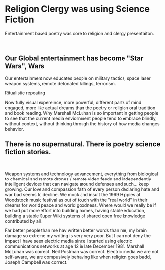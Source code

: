 # Religion Clergy was using Science Fiction

Entertainment based poetry was core to religion and clergy presentaiton.

&nbsp;

## Our Global entertainment has become "Star Wars", Wars

Our entertainment now educates people on military tactics, space laser weapon systems, remote detonated killings, terrorism.

Ritualistic repeating

Now fully visual expereince, more powerful, different parts of mind engaged, more like actual dreams than the poetry or religion oral tradition and book reading. Why Marshall McLuhan is so important in getting people to see that the current media enviornment people tend to embrace blindly, without context, without thinking through the history of how media changes behavior.

## There is no supernatural. There is poetry science fiction stories.

&nbsp;

Weapon systems and technology advancement, everything from biological to chemical and remote drones / remote video feeds and independently intelligent devices that can navigate around defenses and such... keep growing.  Our love and compassion faith of every person declaring hate and war bad seems to decline.  We mock and insult the 1969 Hippies at Woodstock music festival as out of touch with the "real world" in their dreams for world peace and world goodness. Where would we really be if we had put more effort into building homes, having stable education, building a stable Super Wiki systems of shared open free knowledge contributed by all.

Far better people than me hav written better words than me, my brain damage so extreme my writing is very very poor. But I can not deny the impact I have seen electric media since I started using electric communications networks at age 12 in late December 1981. Marshall McLuhan was correct. Neil Postman was correct. Electric media we are not self-aware, we are compusively behaving like when religion goes badd, Joseph Campbell was correct.

